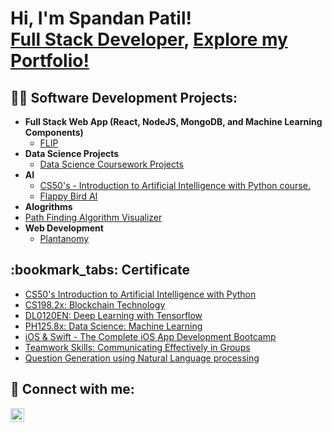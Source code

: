 <h1>Hi, I'm Spandan Patil! <br/> <a href="https://www.linkedin.com/in/spandanpatil">Full Stack Developer</a>, <a href="https://patilspandanm.netlify.app/">Explore my Portfolio!</a></h1>

<h2>👨‍💻 Software Development Projects:</h2>

- <b>Full Stack Web App (React, NodeJS, MongoDB, and Machine Learning Components)</b>
  - [FLIP](https://github.com/5pandan8/FLIP_final)
- <b>Data Science Projects</b>
  - [Data Science Coursework Projects](https://github.com/5pandan8/Data-Science-Coursework-Projects)
- <b>AI</b>
  - [CS50's - Introduction to Artificial Intelligence with Python course.](https://github.com/5pandan8/CS50)
  - [Flappy Bird AI](https://github.com/5pandan8/Flappy-Bird_AI)
 - <b>Alogrithms</b>
  - [Path Finding Algorithm Visualizer](https://github.com/5pandan8/Path_Finding_Algo_Visualizer)
- <b>Web Development</b>
  - [Plantanomy](https://github.com/5pandan8/Plantanomy)
  

<h2>:bookmark_tabs: Certificate </h2>

- [CS50's Introduction to Artificial Intelligence with Python](https://drive.google.com/file/d/15MMhEfVvg4bKhN_h8B7o7nDnQsdT-6Lj/view?usp=sharing)
- [CS198.2x: Blockchain Technology](https://drive.google.com/file/d/1mFflK4N1l78XWinOMAYunhgF8nUxDAXh/view?usp=sharing)
- [DL0120EN: Deep Learning with Tensorflow](https://drive.google.com/file/d/1CaQNTKt1tbz_0ftl3I3bh80GPhswCx4t/view?usp=sharing)
- [PH125.8x: Data Science: Machine Learning](https://drive.google.com/file/d/1VokaJsWQVHGGfpgGxrOwnovhbdzbZccg/view?usp=sharing)
- [iOS & Swift - The Complete iOS App Development Bootcamp](https://drive.google.com/file/d/1XPdfOu0XdB-ujKSwyeAoLTMhjwsvBhPq/view?usp=sharing)
- [Teamwork Skills: Communicating Effectively in Groups](https://drive.google.com/file/d/1Zj33Fbr3hREV6ObmJSCQUjmBwz7vbNWB/view?usp=sharing)
- [Question Generation using Natural Language processing](https://drive.google.com/file/d/1hTPTs7PoeGUtBszu2mDRb9GnAgIxjs0J/view?usp=sharing)

<h2> 🤳 Connect with me:</h2>

[<img align="left" alt="SpandanPatil | LinkedIn" width="22px" src="https://cdn.jsdelivr.net/npm/simple-icons@v3/icons/linkedin.svg" />][linkedin]

[linkedin]: https://www.linkedin.com/in/spandanpatil

<!--
**joshmadakor1/joshmadakor1** is a ✨ _special_ ✨ repository because its `README.md` (this file) appears on your GitHub profile.

Here are some ideas to get you started:

- 🔭 I’m currently working on ...
- 🌱 I’m currently learning ...
- 👯 I’m looking to collaborate on ...
- 🤔 I’m looking for help with ...
- 💬 Ask me about ...
- 📫 How to reach me: ...
- 😄 Pronouns: ...
- ⚡ Fun fact: ...
-->
